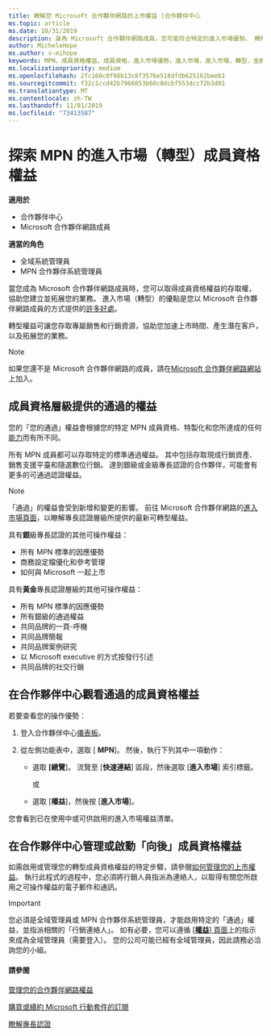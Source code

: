 ```yaml
---
title: 瞭解您 Microsoft 合作夥伴網路的上市權益 |合作夥伴中心
ms.topic: article
ms.date: 10/31/2019
description: 身為 Microsoft 合作夥伴網路成員，您可能符合特定的進入市場優勢。 瞭解各種不同層級的上市權益，以及如何在合作夥伴中心內加以啟用和管理。
author: MicheleHope
ms.author: v-mihope
keywords: MPN，成員資格權益，成員資格，進入市場優勢，進入市場，進入市場，轉型，金級成員資格，銀級成員資格
ms.localizationpriority: medium
ms.openlocfilehash: 2fc160c0f98b13c8f3576e518dfdb625162beeb1
ms.sourcegitcommit: f32c1ccd42b7966053b60c0dcbf553dcc72b3d01
ms.translationtype: MT
ms.contentlocale: zh-TW
ms.lasthandoff: 11/01/2019
ms.locfileid: "73413587"
---
```

# <a name="explore-your-mpn-go-to-market-gtm-membership-benefits"></a>探索 MPN 的進入市場（轉型）成員資格權益

**適用於**

- 合作夥伴中心
- Microsoft 合作夥伴網路成員

**適當的角色**

- 全域系統管理員
- MPN 合作夥伴系統管理員

當您成為 Microsoft 合作夥伴網路成員時，您可以取得成員資格權益的存取權，協助您建立並拓展您的業務。 進入市場（轉型）的優點是您以 Microsoft 合作夥伴網路成員的方式提供的[許多好處](https://partner.microsoft.com/manage-your-partner-network-benefits)。 

轉型權益可讓您存取專屬銷售和行銷資源，協助您加速上市時間、產生潛在客戶，以及拓展您的業務。

>[!NOTE]
>如果您還不是 Microsoft 合作夥伴網路的成員，請在[Microsoft 合作夥伴網路網站](https://partner.microsoft.com/membership)上加入。


## <a name="gtm-benefits-available-by-membership-level"></a>成員資格層級提供的通過的權益

您的「您的通過」權益會根據您的特定 MPN 成員資格、特製化和您所達成的任何[能力](learn-about-competencies.md)而有所不同。

所有 MPN 成員都可以存取特定的標準通過權益。 其中包括存取現成行銷資產、銷售支援平臺和隨選數位行銷。 達到銀級或金級專長認證的合作夥伴，可能會有更多的可通過認證權益。

>[!NOTE]
>「通過」的權益會受到新增和變更的影響。 前往 Microsoft 合作夥伴網路的[進入市場頁面](https://partner.microsoft.com/en-us/membership/go-to-market)，以瞭解專長認證層級所提供的最新可轉型權益。

具有**銀**級專長認證的其他可操作權益：

- 所有 MPN 標準的因應優勢
- 商務設定檔優化和參考管理
- 如何與 Microsoft 一起上市

具有**黃金**專長認證層級的其他可操作權益：

- 所有 MPN 標準的因應優勢
- 所有銀級的通過權益
- 共同品牌的一頁-呼機
- 共同品牌簡報
- 共同品牌案例研究
- 以 Microsoft executive 的方式按發行引述
- 共同品牌的社交行銷

## <a name="view-gtm-membership-benefits-in-the-partner-center"></a>在合作夥伴中心觀看通過的成員資格權益

若要查看您的操作優勢：

1. 登入合作夥伴中心[儀表板]( https://docs.microsoft.com/en-us/partner-center/)。

2. 從左側功能表中，選取 [ **MPN**]。 然後，執行下列其中一項動作：

    - 選取 **[總覽**]。 流覽至 [**快速連結**] 區段，然後選取 [**進入市場**] 索引標籤。

      或

    - 選取 [**權益**]，然後按 [**進入市場**]。

您會看到已在使用中或可供啟用的進入市場權益清單。

## <a name="manage-or-activate-gtm-membership-benefits-in-the-partner-center"></a>在合作夥伴中心管理或啟動「向後」成員資格權益

如需啟用或管理您的轉型成員資格權益的特定步驟，請參閱[如何管理您的上市權益](manage-your-partner-network-benefits.md#manage-go-to-market-benefits)。 執行此程式的過程中，您必須將行銷人員指派為連絡人，以取得有關您所啟用之可操作權益的電子郵件和通訊。

>[!IMPORTANT]
>您必須是全域管理員或 MPN 合作夥伴系統管理員，才能啟用特定的「通過」權益，並指派相關的「行銷連絡人」。 如有必要，您可以遵循 [ [**權益**] 頁面](https://partnercenter.microsoft.com/pcv/partnership/benefits)上的指示來成為全域管理員（需要登入）。 您的公司可能已經有全域管理員，因此請務必洽詢您的小組。

#### <a name="see-also"></a>請參閱

[管理您的合作夥伴網路權益](manage-your-partner-network-benefits.md)

[購買或續約 Microsoft 行動套件的訂閱](mpn-get-action-pack.md)

[瞭解專長認證](learn-about-competencies.md)